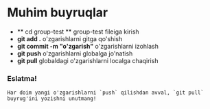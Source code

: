 # Muhim buyruqlar
- ** cd group-test ** group-test fileiga kirish 
- **git add .** o'zgarishlarni gitga qo'shish
- **git commit -m "o'zgarish"** o'zgarishlarni izohlash
- **git push** o'zgarishlarni globalga jo'natish
- **git pull** globaldagi o'zgarishlarni localga chaqirish

### Eslatma!
```
Har doim yangi o'zgarishlarni `push` qilishdan avval, `git pull` buyrug'ini yozishni unutmang!
```
